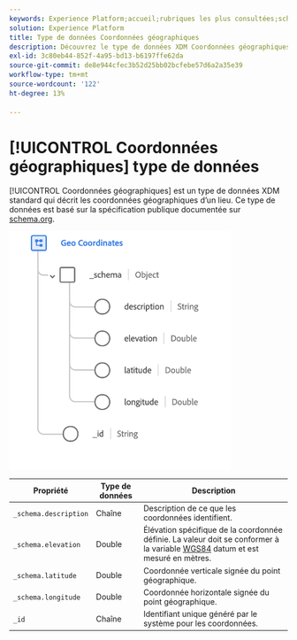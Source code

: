 ```yaml
---
keywords: Experience Platform;accueil;rubriques les plus consultées;schéma;schéma;XDM;champs;schémas;schémas;géo;coordonnées;type de données;type de données;type de données
solution: Experience Platform
title: Type de données Coordonnées géographiques
description: Découvrez le type de données XDM Coordonnées géographiques.
exl-id: 3c80eb44-852f-4a95-bd13-b6197ffe62da
source-git-commit: de8e944cfec3b52d25bb02bcfebe57d6a2a35e39
workflow-type: tm+mt
source-wordcount: '122'
ht-degree: 13%

---
```


# [!UICONTROL Coordonnées géographiques] type de données

[!UICONTROL Coordonnées géographiques] est un type de données XDM standard qui décrit les coordonnées géographiques d’un lieu. Ce type de données est basé sur la spécification publique documentée sur [schema.org](https://schema.org/GeoCoordinates).

<img src="../images/data-types/geo-coordinates.png" width="400" /><br />

| Propriété | Type de données | Description |
| --- | --- | --- |
| `_schema.description` | Chaîne | Description de ce que les coordonnées identifient. |
| `_schema.elevation` | Double | Élévation spécifique de la coordonnée définie. La valeur doit se conformer à la variable [WGS84](https://gisgeography.com/wgs84-world-geodetic-system/) datum et est mesuré en mètres. |
| `_schema.latitude` | Double | Coordonnée verticale signée du point géographique. |
| `_schema.longitude` | Double | Coordonnée horizontale signée du point géographique. |
| `_id` | Chaîne | Identifiant unique généré par le système pour les coordonnées. |
